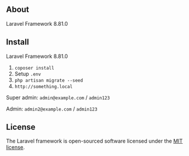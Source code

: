 ## About

Laravel Framework 8.81.0

## Install

Laravel Framework 8.81.0

1. `coposer install`
2. Setup `.env`
2. `php artisan migrate --seed`
3. `http://something.local`

Super admin: 
`admin@example.com` / `admin123`

Admin:
`admin2@example.com` / `admin123`

## License

The Laravel framework is open-sourced software licensed under the [MIT license](https://opensource.org/licenses/MIT).
